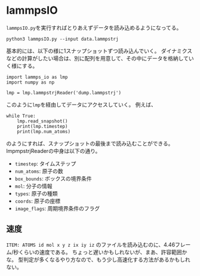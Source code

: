 # lammpsIO
`lammpsIO.py`を実行すればとりあえずデータを読み込めるようになってる。
```
python3 lammpsIO.py --input data.lammpstrj
```

基本的には、以下の様に1スナップショットずつ読み込んでいく。
ダイナミクスなどの計算がしたい場合は、別に配列を用意して、その中にデータを格納していく様にする。
```
import lammps_io as lmp
import numpy as np

lmp = lmp.lammpstrjReader('dump.lammpstrj')
```
このように`lmp`を経由してデータにアクセスしていく。
例えば、
```
while True:
    lmp.read_snapshot()
    print(lmp.timestep)
    print(lmp.num_atoms)
```
のようにすれば、スナップショットの最後まで読み込むことができる。
lmpmpstrjReaderの中身は以下の通り。
- `timestep`: タイムステップ
- `num_atoms`: 原子の数
- `box_bounds`: ボックスの境界条件
- `mol`: 分子の情報
- `types`: 原子の種類
- `coords`: 原子の座標
- `image_flags`: 周期境界条件のフラグ

## 速度
`ITEM: ATOMS id mol x y z ix iy iz` のファイルを読み込むのに、4.46フレーム/秒くらいの速度である。
ちょっと遅いかもしれないが、まあ、許容範囲かな。
型判定が多くなるやり方なので、もう少し高速化する方法があるかもしれない。

